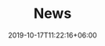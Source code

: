 ---
title: "News"
date: 2019-10-17T11:22:16+06:00
draft: false
description : "this is a meta description"
---